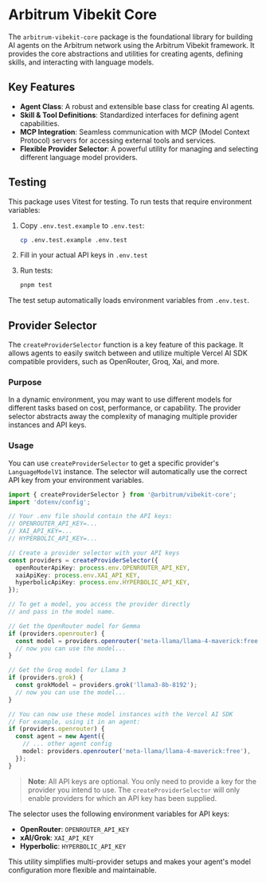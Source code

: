 # Arbitrum Vibekit Core

The `arbitrum-vibekit-core` package is the foundational library for building AI agents on the Arbitrum network using the Arbitrum Vibekit framework. It provides the core abstractions and utilities for creating agents, defining skills, and interacting with language models.

## Key Features

- **Agent Class**: A robust and extensible base class for creating AI agents.
- **Skill & Tool Definitions**: Standardized interfaces for defining agent capabilities.
- **MCP Integration**: Seamless communication with MCP (Model Context Protocol) servers for accessing external tools and services.
- **Flexible Provider Selector**: A powerful utility for managing and selecting different language model providers.

## Testing

This package uses Vitest for testing. To run tests that require environment variables:

1. Copy `.env.test.example` to `.env.test`:

   ```bash
   cp .env.test.example .env.test
   ```

2. Fill in your actual API keys in `.env.test`

3. Run tests:
   ```bash
   pnpm test
   ```

The test setup automatically loads environment variables from `.env.test`.

## Provider Selector

The `createProviderSelector` function is a key feature of this package. It allows agents to easily switch between and utilize multiple Vercel AI SDK compatible providers, such as OpenRouter, Groq, Xai, and more.

### Purpose

In a dynamic environment, you may want to use different models for different tasks based on cost, performance, or capability. The provider selector abstracts away the complexity of managing multiple provider instances and API keys.

### Usage

You can use `createProviderSelector` to get a specific provider's `LanguageModelV1` instance. The selector will automatically use the correct API key from your environment variables.

```typescript
import { createProviderSelector } from '@arbitrum/vibekit-core';
import 'dotenv/config';

// Your .env file should contain the API keys:
// OPENROUTER_API_KEY=...
// XAI_API_KEY=...
// HYPERBOLIC_API_KEY=...

// Create a provider selector with your API keys
const providers = createProviderSelector({
  openRouterApiKey: process.env.OPENROUTER_API_KEY,
  xaiApiKey: process.env.XAI_API_KEY,
  hyperbolicApiKey: process.env.HYPERBOLIC_API_KEY,
});

// To get a model, you access the provider directly
// and pass in the model name.

// Get the OpenRouter model for Gemma
if (providers.openrouter) {
  const model = providers.openrouter('meta-llama/llama-4-maverick:free');
  // now you can use the model...
}

// Get the Groq model for Llama 3
if (providers.grok) {
  const grokModel = providers.grok('llama3-8b-8192');
  // now you can use the model...
}

// You can now use these model instances with the Vercel AI SDK
// For example, using it in an agent:
if (providers.openrouter) {
  const agent = new Agent({
    // ... other agent config
    model: providers.openrouter('meta-llama/llama-4-maverick:free'),
  });
}
```

> **Note**: All API keys are optional. You only need to provide a key for the provider you intend to use. The `createProviderSelector` will only enable providers for which an API key has been supplied.

The selector uses the following environment variables for API keys:

- **OpenRouter**: `OPENROUTER_API_KEY`
- **xAI/Grok**: `XAI_API_KEY`
- **Hyperbolic**: `HYPERBOLIC_API_KEY`

This utility simplifies multi-provider setups and makes your agent's model configuration more flexible and maintainable.
